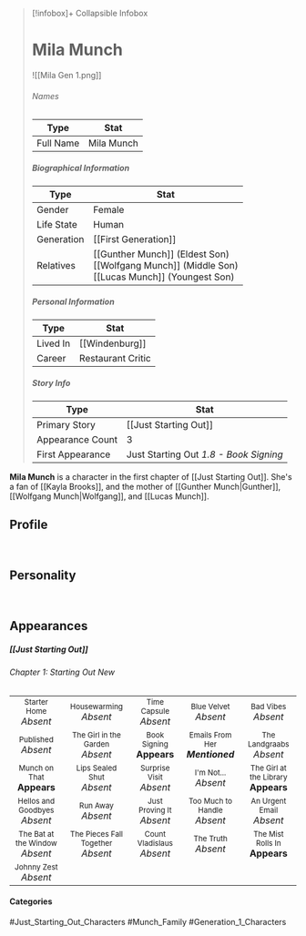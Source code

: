 > [!infobox]+ Collapsible Infobox
> # Mila Munch
> ![[Mila Gen 1.png]] 
> ###### Names 
> | Type | Stat | 
> | ---- | ---- | 
> | Full Name | Mila Munch | 
>
> ##### Biographical Information
> | Type | Stat | 
> | ---- | ---- | 
> | Gender | Female | 
> | Life State | Human |
> | Generation | [[First Generation]] |
> | Relatives | [[Gunther Munch]] (Eldest Son)<br>[[Wolfgang Munch]] (Middle Son)<br>[[Lucas Munch]] (Youngest Son)
> 
> ##### Personal Information
> | Type | Stat | 
> | ---- | ---- | 
> | Lived In |[[Windenburg]]| 
> | Career | Restaurant Critic | 
> 
> ##### Story Info
> | Type | Stat | 
> | ---- | ---- | 
> | Primary Story | [[Just Starting Out]] | 
> | Appearance Count | 3 | 
> | First Appearance | Just Starting Out *1.8 - Book Signing*

**Mila Munch** is a character in the first chapter of [[Just Starting Out]]. She's a fan of [[Kayla Brooks]], and the mother of [[Gunther Munch|Gunther]], [[Wolfgang Munch|Wolfgang]], and [[Lucas Munch]].

## Profile

<br style="clear:both; margin: 0; padding: 0" />

## Personality

<br style="clear:both; margin: 0; padding: 0" />

## Appearances
##### [[Just Starting Out]]
###### Chapter 1: Starting Out New
|                                                                       |                                                                         |                                                                     |                                                                        |                                                                          |
| --------------------------------------------------------------------- | ----------------------------------------------------------------------- | ------------------------------------------------------------------- | ---------------------------------------------------------------------- | ------------------------------------------------------------------------ |
| <center><font size=2>Starter Home<br><font size=3>*Absent* | <center><font size=2>Housewarming<br><font size=3>*Absent* | <center><font size=2>Time Capsule<br><font size=3>*Absent* | <center><font size=2>Blue Velvet<br><font size=3>*Absent*| <center><font size=2>Bad Vibes<br><font size=3>*Absent*|
| <center><font size=2>Published<br><font size=3>*Absent* | <center><font size=2>The Girl in the Garden<br><font size=3>*Absent* | <center><font size=2>Book Signing<br><font size=3>**Appears** | <center><font size=2>Emails From Her<br><font size=3>***Mentioned*** | <center><font size=2>The Landgraabs<br><font size=3>*Absent* |
| <center><font size=2>Munch on That<br><font size=3>**Appears** | <center><font size=2>Lips Sealed Shut<br><font size=3>*Absent* | <center><font size=2>Surprise Visit<br><font size=3>*Absent* | <center><font size=2>I'm Not...<br><font size=3>*Absent* | <center><font size=2>The Girl at the Library<br><font size=3>**Appears** |
| <center><font size=2>Hellos and Goodbyes<br><font size=3>*Absent* | <center><font size=2>Run Away<br><font size=3>*Absent* | <center><font size=2>Just Proving It<br><font size=3>*Absent* | <center><font size=2>Too Much to Handle<br><font size=3>*Absent* | <center><font size=2>An Urgent Email<br><font size=3>*Absent* |
| <center><font size=2>The Bat at the Window<br><font size=3>*Absent*| <center><font size=2>The Pieces Fall Together<br><font size=3>*Absent* | <center><font size=2>Count Vladislaus<br><font size=3>*Absent* | <center><font size=2>The Truth<br><font size=3>*Absent*| <center><font size=2>The Mist Rolls In<br><font size=3>**Appears** |
| <center><font size=2>Johnny Zest<br><font size=3>*Absent* |

#### Categories
#Just_Starting_Out_Characters #Munch_Family #Generation_1_Characters
